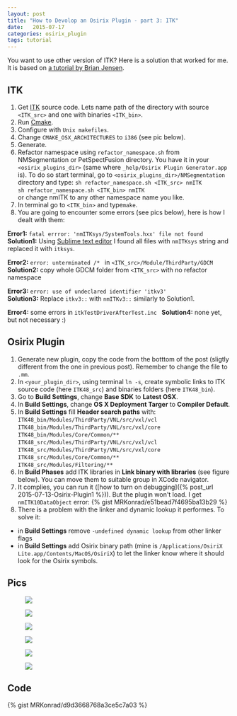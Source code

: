 ```yaml
---
layout: post
title: "How to Devolop an Osirix Plugin - part 3: ITK"
date:   2015-07-17
categories: osirix_plugin
tags: tutorial
---
```


You want to use other version of ITK?  Here is a solution that worked for me.  It is based on [a tutorial by Brian Jensen](http://campar.in.tum.de/Students/SepOsiriXSegmentation).

## ITK
1. Get [ITK](http://www.itk.org/) source code. Lets name path of the directory with source ``<ITK_src>`` and one with binaries ``<ITK_bin>``.
2. Run [Cmake](www.cmake.org). 
3. Configure with ``Unix makefiles``.
4. Change ``CMAKE_OSX_ARCHITECTURES`` to ``i386`` (see pic below).
5. Generate.
6. Refactor namespace using ``refactor_namespace.sh`` from NMSegmentation or PetSpectFusion directory. You have it in your ``<osirix_plugins_dir>`` (same where ``_help/Osirix Plugin Generator.app`` is). To do so start terminal, go to ``<osirix_plugins_dir>/NMSegmentation`` directory and type:
   ``sh refactor_namespace.sh <ITK_src> nmITK``  
   ``sh refactor_namespace.sh <ITK_bin> nmITK``  
   or change nmITK to any other namespace name you like.
7. In terminal go to ``<ITK_bin>`` and type``make``.
8. You are going to encounter some errors (see pics below), here is how I dealt with them:

**Error1:** ``fatal errror: 'nmITKsys/SystemTools.hxx' file not found``  
**Solution1:** Using [Sublime text editor](http://www.sublimetext.com/) I found all files with ``nmITKsys`` string and replaced it with ``itksys``.

**Error2:** ``error: unterminated /* `` in ``<ITK_src>/Module/ThirdParty/GDCM``  
**Solution2:** copy whole GDCM folder from ``<ITK_src>`` with no refactor namespace

**Error3:** ``error: use of undeclared identifier 'itkv3'``  
**Solution3:** Replace ``itkv3::`` with ``nmITKv3::`` similarly to Solution1.

**Error4:** some errors in ``itkTestDriverAfterTest.inc `` 
**Solution4:** none yet, but not necessary :)

## Osirix Plugin

1. Generate new plugin, copy the code from the botttom of the post (sligtly different from the one in previous post). Remember to change the file to ``.mm``. 
2. In ``<your_plugin_dir>``, using terminal ``ln -s``, create symbolic links to ITK source code (here ``ITK48_src``) and binaries folders (here ``ITK48_bin``). 
3. Go to **Build Settings**, change **Base SDK** to **Latest OSX**.
4. In **Build Settings**, change **OS X Deployment Targer** to **Compiler Default**.
5. In **Build Settings** fill **Header search paths** with:  
   ``ITK48_bin/Modules/ThirdParty/VNL/src/vxl/vcl``  
   ``ITK48_bin/Modules/ThirdParty/VNL/src/vxl/core``  
   ``ITK48_bin/Modules/Core/Common/**``   
   ``ITK48_src/Modules/ThirdParty/VNL/src/vxl/vcl``     
   ``ITK48_src/Modules/ThirdParty/VNL/src/vxl/core``  
   ``ITK48_src/Modules/Core/Common/**``  
   ``ITK48_src/Modules/Filtering/**`` 
5. In **Build Phases** add ITK libraries in **Link binary with libraries** (see figure below). You can move them to suitable group in XCode navigator. 
6. It complies, you can run it ([how to turn on debugging]({% post_url 2015-07-13-Osirix-Plugin1 %})). But the plugin won't load. I get ``nmITK10DataObject`` error: {% gist MRKonrad/e51bead7f4695ba13b29 %}
6. There is a problem with the linker and dynamic lookup it performes. To solve it:
* in **Build Settings** remove ``-undefined dynamic lookup`` from other linker flags
* in **Build Settings** add Osirix binary path (mine is ``/Applications/OsiriX Lite.app/Contents/MacOS/OsiriX``) to let the linker know where it should look for the Osirix symbols.

## Pics 

<figure>
  <a href="{{ site.url }}/images/tutorial/cmakeSettings.png"><img src="{{ site.url }}/images/tutorial/cmakeSettings.png"></a>
</figure>
<figure>
  <a href="{{ site.url }}/images/tutorial/error_nmITKsys.png"><img src="{{ site.url }}/images/tutorial/error_nmITKsys.png"></a>
</figure>
<figure>
  <a href="{{ site.url }}/images/tutorial/error_GDCM.png"><img src="{{ site.url }}/images/tutorial/error_GDCM.png"></a>
</figure>
<figure>
  <a href="{{ site.url }}/images/tutorial/error_itkv3.png"><img src="{{ site.url }}/images/tutorial/error_itkv3.png"></a>
</figure>
<figure>
  <a href="{{ site.url }}/images/tutorial/error_itkTestDriver.png"><img src="{{ site.url }}/images/tutorial/error_itkTestDriver.png"></a>
</figure>
<figure>
  <a href="{{ site.url }}/images/tutorial/PhaseSettings.png"><img src="{{ site.url }}/images/tutorial/PhaseSettings.png"></a>
</figure>

## Code

{% gist MRKonrad/d9d3668768a3ce5c7a03 %}

